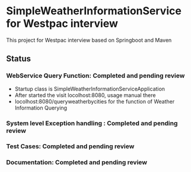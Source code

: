 # SimpleWeatherInformationService for Westpac interview

This project for Westpac interview
based on Springboot and Maven

## Status
### WebService Query Function: Completed and pending review
* Startup class is SimpleWeatherInformationServiceApplication
* After started the visit locolhost:8080, usage manual there
* locolhost:8080/queryweatherbycities for the function of Weather Information Querying
### System level Exception handling : Completed and pending review
### Test Cases: Completed and pending review
### Documentation: Completed and pending review
